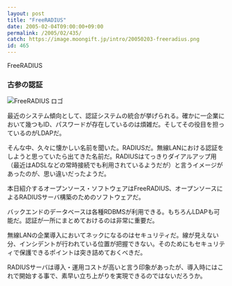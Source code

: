```yaml
---
layout: post
title: "FreeRADIUS"
date: 2005-02-04T09:00:00+09:00
permalink: /2005/02/435/
catch: https://image.moongift.jp/intro/20050203-freeradius.png
id: 465
---
```

FreeRADIUS  
<!--more-->

### 古参の認証
  

![FreeRADIUS ロゴ](https://image.moongift.jp/intro/20050203-freeradius.png "FreeRADIUS ロゴ")

  

最近のシステム傾向として、認証システムの統合が挙げられる。確かに一企業において幾つもID、パスワードが存在しているのは煩雑だ。そしてその役目を担っているのがLDAPだ。

  

そんな中、久々に懐かしい名前を聞いた。RADIUSだ。無線LANにおける認証をしようと思っていたら出てきた名前だ。RADIUSはてっきりダイアルアップ用（最近はADSLなどの常時接続でも利用されているようだが）と言うイメージがあったのが、思い違いだったようだ。

  

本日紹介するオープンソース・ソフトウェアはFreeRADIUS、オープンソースによるRADIUSサーバ構築のためのソフトウェアだ。

  

バックエンドのデータベースは各種RDBMSが利用できる。もちろんLDAPも可能だ。認証が一所にまとめておけるのは非常に重要だ。

  

無線LANの企業導入においてネックになるのはセキュリティだ。線が見えない分、インシデントが行われている位置が把握できない。そのためにもセキュリティで保護できるポイントは突き詰めておくべきだ。

  

RADIUSサーバは導入・運用コストが高いと言う印象があったが、導入時にはこれで開始する事で、素早い立ち上がりを実現できるのではないだろうか。

